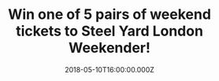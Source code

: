 ---
campaign-uuid: "c-1922cb23-c668-4c89-9c3c-eabfc9453013"
type: "Preview"
category: "tickets"
date: "2018-05-10T16:00:00.000Z"
end-date: "2018-05-17T23:59:00.000Z"
disable-form: false
is_promoted: false
has_entry_page: true
title: "Win one of 5 pairs of weekend tickets to Steel Yard London Weekender!"
competition-description: "<p>Get ready: we have the perfect plan for YOU this coming\
  \ May Bank Holiday weekend! Following last year’s sell out success in Victoria Park,\
  \ Steel Yard is back, this time taking over Finsbury Park to dominate the capital’\
  s skyline once again and we’ve managed to get our hands on 5 pairs of weekend tickets\
  \ for 5 lucky NME AAA members to win!</p>\r\n<p>Wanna be there now?</p>"
hero-header: "Win one of 5 pairs of weekend tickets to Steel Yard London Weekender!"
terms-confirmation: "N/A"
banner-img: "https://assets.expresslyapp.com/asset-bf066666-f088-4b42-bcb8-38a286ef5836.jpg"
logo-left-href: "https://www.creamfields.com/steelyardlondon"
logo-left-image: "https://assets.expresslyapp.com/asset-4f02d1f3-a003-4711-9633-41391a6faa9b.jpg"
logo-left-title: "Cream"
bg-image-hero: "https://assets.expresslyapp.com/asset-ab8f599c-951e-41f8-9577-4770220dfea2.jpg"
bg-image-first: "https://assets.expresslyapp.com/asset-54734a6c-1998-4aa7-a5c5-0a097a32570e.png"
bg-image-second: "https://assets.expresslyapp.com/asset-80c9bf4b-6fb7-43e0-8f16-e3f1ebbaecda.jpg"
bg-image-third: "https://assets.expresslyapp.com/asset-a5f6c5b4-b100-438d-a2c4-f32d4615e1ff.jpg"
section1-content: "<p>Above & Beyond kick off the dance music weekender on Saturday\
  \ for what will be their biggest London show to date. No strangers to packing out\
  \ big venues, in 2018 they take it to the next level at the helm of the Steel Yard.\
  \ Joining them are an array of acts from the Anjunabeats stable, with performances\
  \ from Eli & Fur, Gabriel & Dresden, Genix & Sunny Lax, Grum, ilan Bluestone, Oliver\
  \ Smith and Spencer Brown.</p>\r\n<p>Sunday will be headlined by one of the most\
  \ prolific and enduring artists on the planet, Grammy award winning Tiësto. Those\
  \ joining him on the bill on Sunday include Steve Angello, Faithless (DJ Set) and\
  \ Tchami & Malaa.</p>"
section2-content: "The award-winning Steel Yard superstructure was designed and created\
  \ exclusively for Creamfields and has gone on to revolutionise the event experience\
  \ for electronic music fans. Featuring ground breaking technology and production,\
  \ Steel Yard has become a unique and exciting addition to the festival calendar."
section3-content: "Fancy coming with us? Competition closes on Thursday 17 May at\
  \ 23:59 so complete the form below for a chance to win one of 5 pairs of weekend\
  \ tickets and you could be spending your next May Bank Holiday weekend at Steel\
  \ Yard thanks to NME AAA!"
entry-title: "Win one of 5 pairs of weekend tickets to Steel Yard London Weekender!"
entry-content: "<p>Hurry up! Complete the form below before May 17th at 23:59 to be\
  \ in with a chance to rock out with Steel Yard in Finsbury Park next May Bank Holiday\
  \ weekend!</p>"
has-winner: false
prize-description: "A pair of weekend tickets to Steel Yard London Weekender."
prize-restrictions: "Winner is responsible for any transport costs to/from the event."
---
